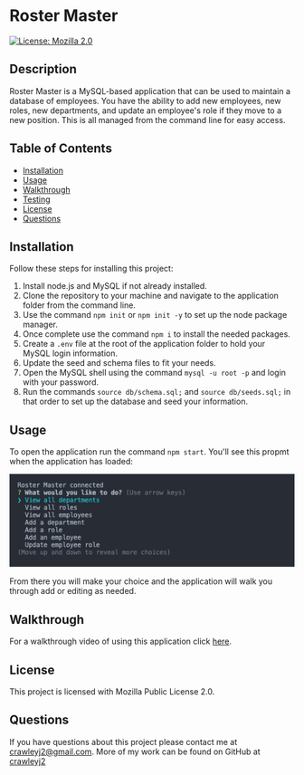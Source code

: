 # Roster Master

  [![License: Mozilla 2.0](https://img.shields.io/badge/license-Mozilla%202.0-blue.svg)](https://opensource.org/licenses/MPL-2.0)

  ## Description

  Roster Master is a MySQL-based application that can be used to maintain a database of employees. You have the ability to add new employees, new roles, new departments, and update an employee's role if they move to a new position. This is all managed from the command line for easy access.

  ## Table of Contents

  * [Installation](#installation)
  * [Usage](#usage)
  * [Walkthrough](#walkthrough)
  * [Testing](#testing)
  * [License](#license)
  * [Questions](#questions)
  
  ## Installation

  Follow these steps for installing this project:

  1. Install node.js and MySQL if not already installed.
  2. Clone the repository to your machine and navigate to the application folder from the command line.
  3. Use the command `npm init` or `npm init -y` to set up the node package manager.
  4. Once complete use the command `npm i` to install the needed packages.
  5. Create a `.env` file at the root of the application folder to hold your MySQL login information.
  6. Update the seed and schema files to fit your needs.
  7. Open the MySQL shell using the command `mysql -u root -p` and login with your password.
  8. Run the commands `source db/schema.sql;` and `source db/seeds.sql;` in that order to set up the database and seed your information.

  ## Usage

  To open the application run the command `npm start`. You'll see this propmt when the application has loaded:

  ![Preview](SampleShot.png)

  From there you will make your choice and the application will walk you through add or editing as needed.

  ## Walkthrough

For a walkthrough video of using this application click [here](https://drive.google.com/file/d/14jHs1YWcS78cCLGysiGDjCKCNECw4d0h/view?usp=sharing).

  ## License

  This project is licensed with Mozilla Public License 2.0.

  ## Questions

  If you have questions about this project please contact me at [crawleyj2@gmail.com](mailto:crawleyj2@gmail.com).
  More of my work can be found on GitHub at [crawleyj2](https://github.com/crawleyj2)

